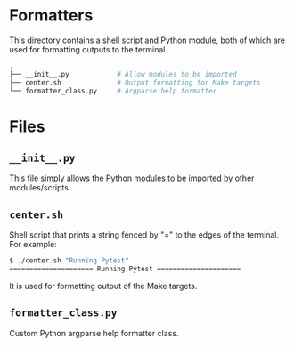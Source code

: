 # Formatters

This directory contains a shell script and Python module, both of which are used for formatting outputs to the terminal.

```sh
.
├── __init__.py            # Allow modules to be imported
├── center.sh              # Output formatting for Make targets
└── formatter_class.py     # Argparse help formatter
```

# Files

## `__init__.py`

This file simply allows the Python modules to be imported by other modules/scripts.

## `center.sh`

Shell script that prints a string fenced by "=" to the edges of the terminal. For example:

```sh
$ ./center.sh "Running Pytest"
===================== Running Pytest =====================
```

It is used for formatting output of the Make targets.

## `formatter_class.py`

Custom Python argparse help formatter class.
